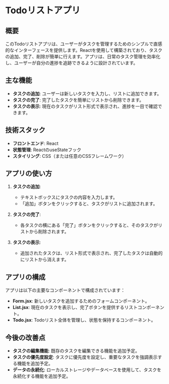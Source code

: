 # Todoリストアプリ

## 概要

このTodoリストアプリは、ユーザーがタスクを管理するためのシンプルで直感的なインターフェースを提供します。Reactを使用して構築されており、タスクの追加、完了、削除が簡単に行えます。アプリは、日常のタスク管理を効率化し、ユーザーが自分の進捗を追跡できるように設計されています。

## 主な機能

- **タスクの追加**: ユーザーは新しいタスクを入力し、リストに追加できます。
- **タスクの完了**: 完了したタスクを簡単にリストから削除できます。
- **タスクの表示**: 現在のタスクがリスト形式で表示され、進捗を一目で確認できます。

## 技術スタック

- **フロントエンド**: React
- **状態管理**: ReactのuseStateフック
- **スタイリング**: CSS（または任意のCSSフレームワーク）

## アプリの使い方

1. **タスクの追加**:
   - テキストボックスにタスクの内容を入力します。
   - 「追加」ボタンをクリックすると、タスクがリストに追加されます。

2. **タスクの完了**:
   - 各タスクの横にある「完了」ボタンをクリックすると、そのタスクがリストから削除されます。

3. **タスクの表示**:
   - 追加されたタスクは、リスト形式で表示され、完了したタスクは自動的にリストから消えます。

## アプリの構成

アプリは以下の主要なコンポーネントで構成されています：

- **Form.jsx**: 新しいタスクを追加するためのフォームコンポーネント。
- **List.jsx**: 現在のタスクを表示し、完了ボタンを提供するリストコンポーネント。
- **Todo.jsx**: Todoリスト全体を管理し、状態を保持するコンポーネント。

## 今後の改善点

- **タスクの編集機能**: 既存のタスクを編集できる機能を追加予定。
- **タスクの優先度設定**: タスクに優先度を設定し、重要なタスクを強調表示する機能を追加予定。
- **データの永続化**: ローカルストレージやデータベースを使用して、タスクを永続化する機能を追加予定。
